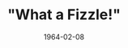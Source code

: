 --- 
title: "\"What a Fizzle!\""
layout: "tc-single"
hasContentInGallery: true
date: 1964-02-08
--- 